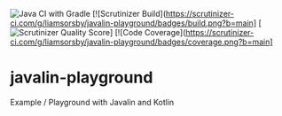 ![Java CI with Gradle](https://github.com/liamsorsby/javalin-playground/workflows/Java%20CI%20with%20Gradle/badge.svg)
[![Scrutinizer Build](https://scrutinizer-ci.com/g/liamsorsby/javalin-playground/badges/build.png?b=main]
[![Scrutinizer Quality Score](https://scrutinizer-ci.com/g/liamsorsby/javalin-playground/badges/quality-score.png?b=main)]
[![Code Coverage](https://scrutinizer-ci.com/g/liamsorsby/javalin-playground/badges/coverage.png?b=main]

# javalin-playground
Example / Playground with Javalin and Kotlin
